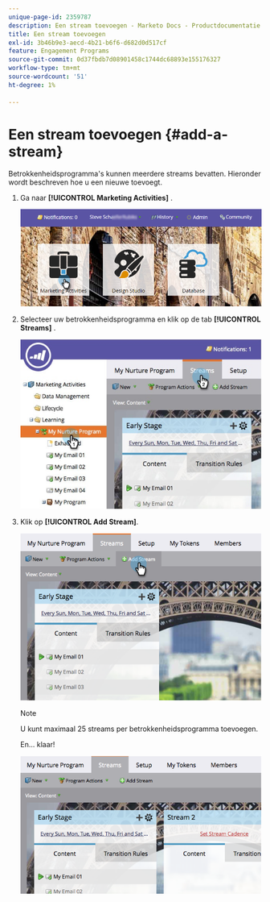 ```yaml
---
unique-page-id: 2359787
description: Een stream toevoegen - Marketo Docs - Productdocumentatie
title: Een stream toevoegen
exl-id: 3b46b9e3-aecd-4b21-b6f6-d682d0d517cf
feature: Engagement Programs
source-git-commit: 0d37fbdb7d08901458c1744dc68893e155176327
workflow-type: tm+mt
source-wordcount: '51'
ht-degree: 1%

---
```


# Een stream toevoegen {#add-a-stream}

Betrokkenheidsprogramma&#39;s kunnen meerdere streams bevatten. Hieronder wordt beschreven hoe u een nieuwe toevoegt.

1. Ga naar **[!UICONTROL Marketing Activities]** .

   ![](assets/login-marketing-activities-2.png)

1. Selecteer uw betrokkenheidsprogramma en klik op de tab **[!UICONTROL Streams]** .

   ![](assets/streamstablifecycle.jpg)

1. Klik op **[!UICONTROL Add Stream]**.

   ![](assets/image2014-9-15-16-3a56-3a23.png)

   >[!NOTE]
   >
   >U kunt maximaal 25 streams per betrokkenheidsprogramma toevoegen.

   En... klaar!

   ![](assets/image2014-9-15-16-3a56-3a27.png)
